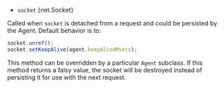 <!-- YAML
added: v8.1.0
-->

* `socket` {net.Socket}

Called when `socket` is detached from a request and could be persisted by the
Agent. Default behavior is to:

```js
socket.unref();
socket.setKeepAlive(agent.keepAliveMsecs);
```

This method can be overridden by a particular `Agent` subclass. If this
method returns a falsy value, the socket will be destroyed instead of persisting
it for use with the next request.

